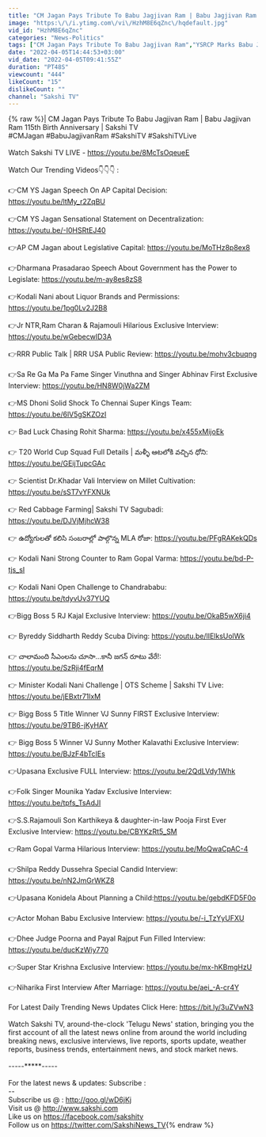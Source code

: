 ```yaml
---
title: "CM Jagan Pays Tribute To Babu Jagjivan Ram | Babu Jagjivan Ram 115th Birth Anniversary | Sakshi TV"
image: "https:\/\/i.ytimg.com\/vi\/HzhM8E6qZnc\/hqdefault.jpg"
vid_id: "HzhM8E6qZnc"
categories: "News-Politics"
tags: ["CM Jagan Pays Tribute To Babu Jagjivan Ram","YSRCP Marks Babu Jagjivan Ram Birth Anniversary","Jagjivan Ram Birth Anniversary"]
date: "2022-04-05T14:44:53+03:00"
vid_date: "2022-04-05T09:41:55Z"
duration: "PT48S"
viewcount: "444"
likeCount: "15"
dislikeCount: ""
channel: "Sakshi TV"
---
```

{% raw %}| CM Jagan Pays Tribute To Babu Jagjivan Ram | Babu Jagjivan Ram 115th Birth Anniversary | Sakshi TV <br />#CMJagan    #BabuJagjivanRam   #SakshiTV  #SakshiTVLive <br /><br />Watch Sakshi TV LIVE - <a rel="nofollow" target="blank" href="https://youtu.be/8McTsOqeueE">https://youtu.be/8McTsOqeueE</a><br /><br />Watch Our Trending Videos👇👇👇 :<br /><br />👉CM YS Jagan Speech On AP Capital Decision: <a rel="nofollow" target="blank" href="https://youtu.be/ltMy_r2ZqBU">https://youtu.be/ltMy_r2ZqBU</a><br /><br />👉CM YS Jagan Sensational Statement on Decentralization: <br /><a rel="nofollow" target="blank" href="https://youtu.be/-I0HSRtEJ40">https://youtu.be/-I0HSRtEJ40</a><br /><br />👉AP CM Jagan about Legislative Capital: <a rel="nofollow" target="blank" href="https://youtu.be/MoTHz8p8ex8">https://youtu.be/MoTHz8p8ex8</a><br /><br />👉Dharmana Prasadarao Speech About Government has the Power to Legislate: <a rel="nofollow" target="blank" href="https://youtu.be/m-ay8es8zS8">https://youtu.be/m-ay8es8zS8</a><br /><br />👉Kodali Nani about Liquor Brands and Permissions: <a rel="nofollow" target="blank" href="https://youtu.be/1pg0Lv2J2B8">https://youtu.be/1pg0Lv2J2B8</a><br /><br />👉Jr NTR,Ram Charan &amp; Rajamouli Hilarious Exclusive Interview: <a rel="nofollow" target="blank" href="https://youtu.be/wGebecwID3A">https://youtu.be/wGebecwID3A</a><br /><br />👉RRR Public Talk | RRR USA Public Review: <a rel="nofollow" target="blank" href="https://youtu.be/mohv3cbuqng">https://youtu.be/mohv3cbuqng</a><br /><br />👉Sa Re Ga Ma Pa Fame Singer Vinuthna and Singer Abhinav First Exclusive Interview: <a rel="nofollow" target="blank" href="https://youtu.be/HN8W0jWa2ZM">https://youtu.be/HN8W0jWa2ZM</a><br /><br />👉MS Dhoni Solid Shock To Chennai Super Kings Team: <a rel="nofollow" target="blank" href="https://youtu.be/6lV5gSKZOzI">https://youtu.be/6lV5gSKZOzI</a><br /><br />👉 Bad Luck Chasing Rohit Sharma: <a rel="nofollow" target="blank" href="https://youtu.be/x455xMijoEk">https://youtu.be/x455xMijoEk</a><br /><br />👉 T20 World Cup Squad Full Details | మళ్ళీ ఆటలోకి వచ్చిన ధోని: <a rel="nofollow" target="blank" href="https://youtu.be/GEijTupcGAc">https://youtu.be/GEijTupcGAc</a><br /><br />👉 Scientist Dr.Khadar Vali Interview on Millet Cultivation: <a rel="nofollow" target="blank" href="https://youtu.be/sST7vYFXNUk">https://youtu.be/sST7vYFXNUk</a><br /><br />👉 Red Cabbage Farming| Sakshi TV Sagubadi: <a rel="nofollow" target="blank" href="https://youtu.be/DJVjMjhcW38">https://youtu.be/DJVjMjhcW38</a><br /><br />👉 ఉద్యోగులతో కలిసి సంబరాల్లో పాల్గొన్న MLA రోజా: <a rel="nofollow" target="blank" href="https://youtu.be/PFgRAKekQDs">https://youtu.be/PFgRAKekQDs</a><br /><br />👉 Kodali Nani Strong Counter to Ram Gopal Varma: <a rel="nofollow" target="blank" href="https://youtu.be/bd-P-tjs_sI">https://youtu.be/bd-P-tjs_sI</a><br /><br />👉 Kodali Nani Open Challenge to Chandrababu: <a rel="nofollow" target="blank" href="https://youtu.be/tdyvUv37YUQ">https://youtu.be/tdyvUv37YUQ</a><br /><br />👉Bigg Boss 5 RJ Kajal Exclusive Interview: <a rel="nofollow" target="blank" href="https://youtu.be/OkaB5wX6ji4">https://youtu.be/OkaB5wX6ji4</a><br /><br />👉 Byreddy Siddharth Reddy Scuba Diving: <a rel="nofollow" target="blank" href="https://youtu.be/lIElksUolWk">https://youtu.be/lIElksUolWk</a><br /><br />👉 చాలామంది సీఎంలను చూసా...కానీ జగన్ రూటు వేరే!: <br /><a rel="nofollow" target="blank" href="https://youtu.be/SzRji4fEqrM">https://youtu.be/SzRji4fEqrM</a><br /><br />👉 Minister Kodali Nani Challenge | OTS Scheme | Sakshi TV Live: <a rel="nofollow" target="blank" href="https://youtu.be/jEBxtr71lxM">https://youtu.be/jEBxtr71lxM</a><br /><br />👉 Bigg Boss 5 Title Winner VJ Sunny FIRST Exclusive Interview: <a rel="nofollow" target="blank" href="https://youtu.be/9TB6-jKyHAY">https://youtu.be/9TB6-jKyHAY</a><br /><br />👉 Bigg Boss 5 Winner VJ Sunny Mother Kalavathi Exclusive Interview: <a rel="nofollow" target="blank" href="https://youtu.be/BJzF4bTcIEs">https://youtu.be/BJzF4bTcIEs</a><br /><br />👉Upasana Exclusive FULL Interview: <a rel="nofollow" target="blank" href="https://youtu.be/2QdLVdy1Whk">https://youtu.be/2QdLVdy1Whk</a><br /><br />👉Folk Singer Mounika Yadav Exclusive Interview: <a rel="nofollow" target="blank" href="https://youtu.be/tpfs_TsAdJI">https://youtu.be/tpfs_TsAdJI</a><br /><br />👉S.S.Rajamouli Son Karthikeya &amp; daughter-in-law Pooja First Ever Exclusive Interview: <a rel="nofollow" target="blank" href="https://youtu.be/CBYKzRt5_SM">https://youtu.be/CBYKzRt5_SM</a><br /><br />👉Ram Gopal Varma Hilarious Interview: <a rel="nofollow" target="blank" href="https://youtu.be/MoQwaCpAC-4">https://youtu.be/MoQwaCpAC-4</a><br /><br />👉Shilpa Reddy Dussehra Special Candid Interview: <a rel="nofollow" target="blank" href="https://youtu.be/nN2JmGrWKZ8">https://youtu.be/nN2JmGrWKZ8</a><br /><br />👉Upasana Konidela About Planning a Child:<a rel="nofollow" target="blank" href="https://youtu.be/gebdKFD5F0o">https://youtu.be/gebdKFD5F0o</a><br /><br />👉Actor Mohan Babu Exclusive Interview: <a rel="nofollow" target="blank" href="https://youtu.be/-i_TzYyUFXU">https://youtu.be/-i_TzYyUFXU</a><br /><br />👉Dhee Judge Poorna and Payal Rajput Fun Filled Interview: <a rel="nofollow" target="blank" href="https://youtu.be/ducKzWiy770">https://youtu.be/ducKzWiy770</a><br /><br /> 👉Super Star Krishna Exclusive Interview:  <a rel="nofollow" target="blank" href="https://youtu.be/mx-hKBmgHzU">https://youtu.be/mx-hKBmgHzU</a><br /><br />👉Niharika First Interview After Marriage: <a rel="nofollow" target="blank" href="https://youtu.be/aei_-A-cr4Y">https://youtu.be/aei_-A-cr4Y</a><br /><br />For Latest Daily Trending News Updates Click Here: <a rel="nofollow" target="blank" href="https://bit.ly/3uZVwN3">https://bit.ly/3uZVwN3</a><br /><br />Watch Sakshi TV, around-the-clock 'Telugu News' station, bringing you the first account of all the latest news online from around the world including breaking news, exclusive interviews, live reports, sports update, weather reports, business trends, entertainment news, and stock market news. <br />  <br />                                     -----*****-----<br /><br />For the latest news &amp; updates: Subscribe :<br />--<br />Subscribe  us @ : <a rel="nofollow" target="blank" href="http://goo.gl/wD6jKj">http://goo.gl/wD6jKj</a><br />Visit us @ <a rel="nofollow" target="blank" href="http://www.sakshi.com">http://www.sakshi.com</a><br />Like us on <a rel="nofollow" target="blank" href="https://facebook.com/sakshitv">https://facebook.com/sakshitv</a><br />Follow us on <a rel="nofollow" target="blank" href="https://twitter.com/SakshiNews_TV">https://twitter.com/SakshiNews_TV</a>{% endraw %}
